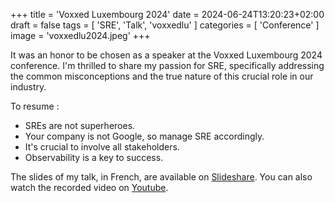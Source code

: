 +++
title = 'Voxxed Luxembourg 2024'
date = 2024-06-24T13:20:23+02:00
draft = false
tags = [ 'SRE', 'Talk', 'voxxedlu' ]
categories = [ 'Conference' ]
image = 'voxxedlu2024.jpeg'
+++

It was an honor to be chosen as a speaker at the Voxxed Luxembourg 2024 conference. I'm thrilled to share my passion for SRE, specifically addressing the common misconceptions and the true nature of this crucial role in our industry.

To resume :

- SREs are not superheroes.
- Your company is not Google, so manage SRE accordingly.
- It's crucial to involve all stakeholders.
- Observability is a key to success.

The slides of my talk, in French, are available on [Slideshare](https://fr.slideshare.net/slideshow/sre-mythes-et-realites-voxxed-2024-pdf/269786217). You can also watch the recorded video on [Youtube](https://www.youtube.com/watch?v=tm0UY0MC1po).

